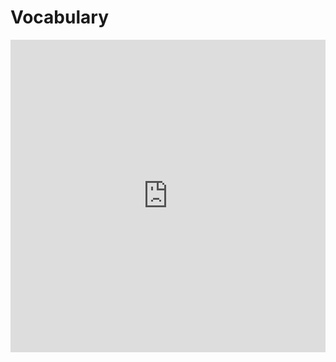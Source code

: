 Vocabulary
==========

<iframe src="https://quizlet.com/507769118/flashcards/embed?i=7u4xy&x=1jj1" height="500" width="100%" style="border:0"></iframe>

<!--stackedit_data:
eyJoaXN0b3J5IjpbLTIxNDM4MzgwMzhdfQ==
-->